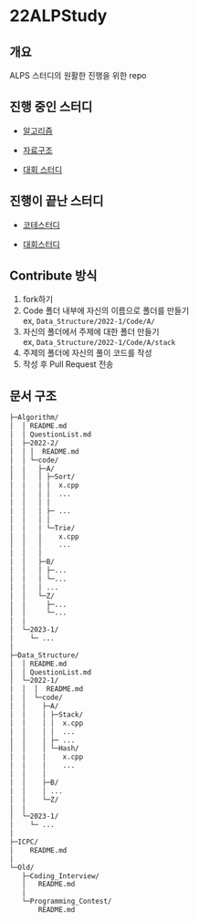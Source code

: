 # 22ALPStudy

## 개요
ALPS 스터디의 원활한 진행을 위한 repo

## 진행 중인 스터디

- [알고리즘](./Algorithm/)
  
- [자료구조](./Data_Structure/) 
  
- [대회 스터디](./ICPC/)

## 진행이 끝난 스터디
- [코테스터디](./Old/Coding_Interview/)


- [대회스터디](./Old/Coding_Interview/)


## Contribute 방식
1. fork하기
2. Code 폴더 내부에 자신의 이름으로 폴더를 만들기  
   ex, `Data_Structure/2022-1/Code/A/`
3. 자신의 폴더에서 주제에 대한 폴더 만들기  
   ex, `Data_Structure/2022-1/Code/A/stack`
4. 주제의 폴더에 자신의 풀이 코드를 작성
5. 작성 후 Pull Request 전송


## 문서 구조
```sh
├─Algorithm/
│  │ README.md
│  │ QuestionList.md
│  ├─2022-2/
│  │ │  README.md
│  │ └─code/
│  │   ├─A/
│  │   │ ├─Sort/
│  │   │ │  x.cpp
│  │   │ │  ...
│  │   │ │  
│  │   │ ├─ ...
│  │   │ │
│  │   │ └─Trie/
│  │   │    x.cpp
│  │   │    ...
│  │   │
│  │   ├─B/
│  │   │ ├─...
│  │   │ └─...
│  │   │ ...
│  │   └─Z/
│  │     ├─...
│  │     └─...
│  │
│  └─2023-1/
│    └─ ...
│  
├─Data_Structure/
│  │ README.md
│  │ QuestionList.md
│  └─2022-1/
│  │  │  README.md
│  │  └─code/
│  │    ├─A/
│  │    │ ├─Stack/
│  │    │ │  x.cpp
│  │    │ │  ...
│  │    │ ├─ ...
│  │    │ └─Hash/
│  │    │    x.cpp
│  │    │    ...
│  │    │    
│  │    ├─B/
│  │    │ ...
│  │    └─Z/
│  │
│  └─2023-1/
│    └─ ...
│  
├─ICPC/
│    README.md
│
└─Old/
   ├─Coding_Interview/
   │   README.md
   │ 
   └─Programming_Contest/
       README.md
     
```
